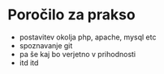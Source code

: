 # Poročilo za prakso
- postavitev okolja php, apache, mysql etc
- spoznavanje git
- pa še kaj bo verjetno v prihodnosti
- itd itd